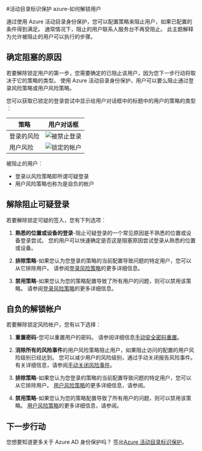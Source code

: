 <properties
    pageTitle="活动目录标识保护 azure-如何取消阻止用户 |Microsoft Azure"
    description="了解如何阻止用户所阻止的 Azure 活动目录标识保护策略。"
    services="active-directory"
    keywords="azure 的活动目录身份保护，允许用户"
    documentationCenter=""
    authors="markusvi"
    manager="femila"
    editor=""/>

<tags
    ms.service="active-directory"
    ms.workload="identity"
    ms.tgt_pltfrm="na"
    ms.devlang="na"
    ms.topic="article"
    ms.date="09/20/2016"
    ms.author="markvi"/>

#<a name="azure-active-directory-identity-protection---how-to-unblock-users"></a>活动目录标识保护 azure-如何解锁用户

通过使用 Azure 活动目录身份保护，您可以配置策略来阻止用户，如果已配置的条件得到满足。 通常情况下，阻止的用户联系人服务台不再受阻止。 此主题解释为允许被阻止的用户可以执行的步骤。


## <a name="determine-the-reason-for-blocking"></a>确定阻塞的原因

若要解除锁定用户的第一步，您需要确定的已阻止该用户，因为您下一步行动将取决于它的策略的类型。 使用 Azure 活动目录身份保护，用户可以要么阻止通过登录风险策略或用户风险策略。 

您可以获取已锁定的登录尝试中显示给用户对话框中的标题中的用户的策略的类型︰

|策略 | 用户对话框|
|--- | --- |
|登录的风险 | ![被禁止登录](./media/active-directory-identityprotection-unblock-howto/02.png) |
|用户风险 | ![锁定的帐户](./media/active-directory-identityprotection-unblock-howto/104.png) |


被阻止的用户︰

- 登录以风险策略即所谓可疑登录
- 用户风险策略也称为是自负的帐户

 
## <a name="unblocking-suspicious-sign-ins"></a>解除阻止可疑登录

若要解除锁定可疑的签入，您有下列选项︰

1. **熟悉的位置或设备的登录**-阻止可疑登录的一个常见原因是不熟悉的位置或设备登录尝试。 您的用户可以快速确定是否这是阻塞原因尝试登录从熟悉的位置或设备。


3. **排除策略**-如果您认为您登录的策略的当前配置导致问题的特定用户，您可以从它排除用户。 请参阅[登录风险策略](active-directory-identityprotection.md#sign-in-risk-policy)的更多详细信息。
 
4. **禁用策略**-如果您认为您的策略配置导致了所有用户的问题，则可以禁用该策略。 请参阅[登录风险策略](active-directory-identityprotection.md#sign-in-risk-policy)的更多详细信息。


## <a name="unblocking-accounts-at-risk"></a>自负的解锁帐户

若要解除锁定风险帐户，您有以下选择︰

1. **重置密码**-您可以重置用户的密码。 请参阅详细信息[手动安全密码重置](active-directory-identityprotection.md#manual-secure-password-reset)。

2. **消除所有的风险事件**的用户风险策略阻止用户，如果阻止访问的配置的用户风险级别已经达到。 您可以减少用户的风险级别，通过手动关闭报告风险事件。 有关详细信息，请参阅[手动关闭风险事件](active-directory-identityprotection.md#closing-risk-events-manually)。

3. **排除策略**-如果您认为您登录的策略的当前配置导致问题的特定用户，您可以从它排除用户。 [用户风险策略](active-directory-identityprotection.md#user-risk-policy)的更多详细信息，请参阅。
 
4. **禁用策略**-如果您认为您的策略配置导致了所有用户的问题，则可以禁用该策略。 [用户风险策略](active-directory-identityprotection.md#user-risk-policy)的更多详细信息，请参阅。




## <a name="next-steps"></a>下一步行动

 您想要知道更多关于 Azure AD 身份保护吗？ 签出[Azure 活动目录标识保护](active-directory-identityprotection.md)。
 

